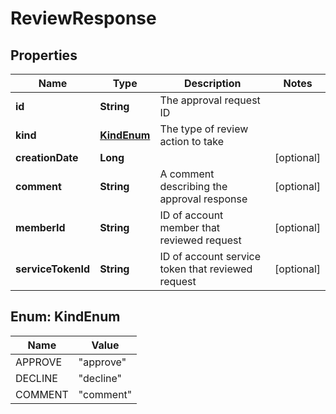 

# ReviewResponse


## Properties

| Name | Type | Description | Notes |
|------------ | ------------- | ------------- | -------------|
|**id** | **String** | The approval request ID |  |
|**kind** | [**KindEnum**](#KindEnum) | The type of review action to take |  |
|**creationDate** | **Long** |  |  [optional] |
|**comment** | **String** | A comment describing the approval response |  [optional] |
|**memberId** | **String** | ID of account member that reviewed request |  [optional] |
|**serviceTokenId** | **String** | ID of account service token that reviewed request |  [optional] |



## Enum: KindEnum

| Name | Value |
|---- | -----|
| APPROVE | &quot;approve&quot; |
| DECLINE | &quot;decline&quot; |
| COMMENT | &quot;comment&quot; |




